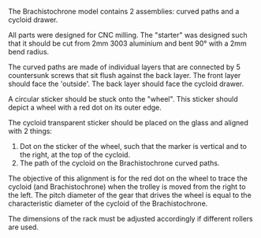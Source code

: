The Brachistochrone model contains 2 assemblies: curved paths and a cycloid drawer.

All parts were designed for CNC milling. The "starter" was designed such that it should be cut from 2mm 3003 aluminium and bent 90° with a 2mm bend radius.

The curved paths are made of individual layers that are connected by 5 countersunk screws that sit flush against the back layer. 
The front layer should face the 'outside'. The back layer should face the cycloid drawer.

A circular sticker should be stuck onto the "wheel". This sticker should depict a wheel with a red dot on its outer edge.

The cycloid transparent sticker should be placed on the glass and aligned with 2 things:
1. Dot on the sticker of the wheel, such that the marker is vertical and to the right, at the top of the cycloid.
2. The path of the cycloid on the Brachistochrone curved paths.

The objective of this alignment is for the red dot on the wheel to trace the cycloid (and Brachistochrone) when the trolley is moved from the right to the left. The pitch diameter of the gear that drives the wheel is equal to the characteristic diameter of the cycloid of the Brachistochrone.

The dimensions of the rack must be adjusted accordingly if different rollers are used.
